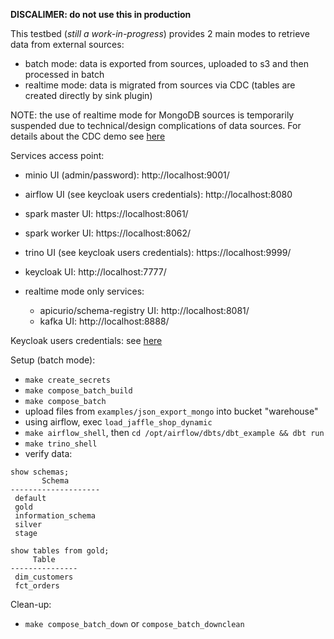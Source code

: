 
**DISCALIMER: do not use this in production**

This testbed (*still a work-in-progress*) provides 2 main modes to retrieve data from external sources:

- batch mode: data is exported from sources, uploaded to s3 and then processed in batch
- realtime mode: data is migrated from sources via CDC (tables are created directly by sink plugin)

NOTE: the use of realtime mode for MongoDB sources is temporarily suspended due to technical/design complications of data sources. For details about the CDC demo see [here](docs/CDC.md)


Services access point:
- minio UI (admin/password): http://localhost:9001/
- airflow UI (see keycloak users credentials): http://localhost:8080
- spark master UI: https://localhost:8061/
- spark worker UI: https://localhost:8062/
- trino UI (see keycloak users credentials): https://localhost:9999/
- keycloak UI: http://localhost:7777/

- realtime mode only services:
    - apicurio/schema-registry UI: http://localhost:8081/
    - kafka UI: http://localhost:8888/


Keycloak users credentials: see [here](.env##keycloak-users)


Setup (batch mode):
- `make create_secrets`
- `make compose_batch_build`
- `make compose_batch`
- upload files from `examples/json_export_mongo` into bucket "warehouse"
- using airflow, exec `load_jaffle_shop_dynamic`
- `make airflow_shell`, then `cd /opt/airflow/dbts/dbt_example && dbt run`
- `make trino_shell`
- verify data:
```
show schemas;
       Schema
--------------------
 default
 gold
 information_schema
 silver
 stage

show tables from gold;
     Table
---------------
 dim_customers
 fct_orders
```

Clean-up:

- `make compose_batch_down` or `compose_batch_downclean`
